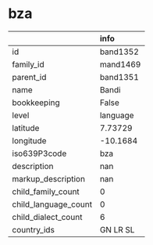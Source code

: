# bza
|                      | info     |
|:---------------------|:---------|
| id                   | band1352 |
| family_id            | mand1469 |
| parent_id            | band1351 |
| name                 | Bandi    |
| bookkeeping          | False    |
| level                | language |
| latitude             | 7.73729  |
| longitude            | -10.1684 |
| iso639P3code         | bza      |
| description          | nan      |
| markup_description   | nan      |
| child_family_count   | 0        |
| child_language_count | 0        |
| child_dialect_count  | 6        |
| country_ids          | GN LR SL |